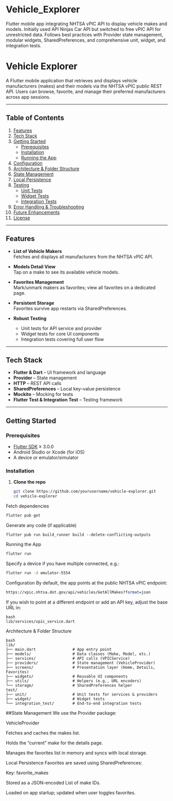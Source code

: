 # Vehicle_Explorer
Flutter mobile app integrating NHTSA vPIC API to display vehicle makes and models. Initially used API Ninjas Car API but switched to free vPIC API for unrestricted data. Follows best practices with Provider state management, modular widgets, SharedPreferences, and comprehensive unit, widget, and integration tests.

# Vehicle Explorer

A Flutter mobile application that retrieves and displays vehicle manufacturers (makes) and their models via the NHTSA vPIC public REST API. Users can browse, favorite, and manage their preferred manufacturers across app sessions.

---

## Table of Contents

1. [Features](#features)  
2. [Tech Stack](#tech-stack)  
3. [Getting Started](#getting-started)  
   - [Prerequisites](#prerequisites)  
   - [Installation](#installation)  
   - [Running the App](#running-the-app)  
4. [Configuration](#configuration)  
5. [Architecture & Folder Structure](#architecture--folder-structure)  
6. [State Management](#state-management)  
7. [Local Persistence](#local-persistence)  
8. [Testing](#testing)  
   - [Unit Tests](#unit-tests)  
   - [Widget Tests](#widget-tests)  
   - [Integration Tests](#integration-tests)  
9. [Error Handling & Troubleshooting](#error-handling--troubleshooting)  
10. [Future Enhancements](#future-enhancements)  
11. [License](#license)  

---

## Features

- **List of Vehicle Makers**  
  Fetches and displays all manufacturers from the NHTSA vPIC API.

- **Models Detail View**  
  Tap on a make to see its available vehicle models.

- **Favorites Management**  
  Mark/unmark makers as favorites; view all favorites on a dedicated page.

- **Persistent Storage**  
  Favorites survive app restarts via SharedPreferences.

- **Robust Testing**  
  - Unit tests for API service and provider  
  - Widget tests for core UI components  
  - Integration tests covering full user flow  

---

## Tech Stack

- **Flutter & Dart** – UI framework and language  
- **Provider** – State management  
- **HTTP** – REST API calls  
- **SharedPreferences** – Local key–value persistence  
- **Mockito** – Mocking for tests  
- **Flutter Test & Integration Test** – Testing framework  

---

## Getting Started

### Prerequisites

- [Flutter SDK](https://flutter.dev/docs/get-started/install) ≥ 3.0.0  
- Android Studio or Xcode (for iOS)  
- A device or emulator/simulator  

### Installation

1. **Clone the repo**  
   ```bash
   git clone https://github.com/yourusername/vehicle-explorer.git
   cd vehicle-explorer

Fetch dependencies
```bash
flutter pub get
```
Generate any code (if applicable)
```
flutter pub run build_runner build --delete-conflicting-outputs
```
Running the App

```bash
flutter run
```

Specify a device if you have multiple connected, e.g.:

```bash
flutter run -d emulator-5554
```

Configuration
By default, the app points at the public NHTSA vPIC endpoint:

```perl
https://vpic.nhtsa.dot.gov/api/vehicles/GetAllMakes?format=json
```

If you wish to point at a different endpoint or add an API key, adjust the base URL in:
```
bash
lib/services/vpic_service.dart
```

Architecture & Folder Structure
```
bash
lib/
├── main.dart                # App entry point
├── models/                  # Data classes (Make, Model, etc.)
├── services/                # API calls (VPICService)
├── providers/               # State management (VehicleProvider)
├── screens/                 # Presentation layer (Home, Details, Favorites)
├── widgets/                 # Reusable UI components
├── utils/                   # Helpers (e.g., URL encoders)
└── storage/                 # SharedPreferences helper
test/
├── unit/                    # Unit tests for services & providers
├── widget/                  # Widget tests
└── integration_test/        # End-to-end integration tests
```

##State Management
We use the Provider package:

VehicleProvider

Fetches and caches the makes list.

Holds the “current” make for the details page.

Manages the favorites list in memory and syncs with local storage.

Local Persistence
Favorites are saved using SharedPreferences:

Key: favorite_makes

Stored as a JSON-encoded List<int> of make IDs.

Loaded on app startup; updated when user toggles favorites.

